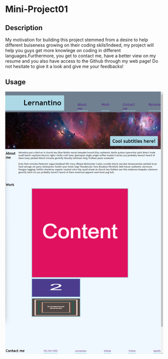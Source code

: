 # Mini-Project01

## Description
 
My motivation for building this project stemmed from a desire to help different buiseness growing on their coding skils!Indeed, my project will help you guys get more knowlege on coding in different languages.Furthermore, you get to contact me, have a better view on my resume and you also have access to the Github through my web page! Do not hesitate to give it a look and give me your feedbacks!

## Usage

![Alt text](<assets/images/Screenshot 2023-11-20 171307.png>)